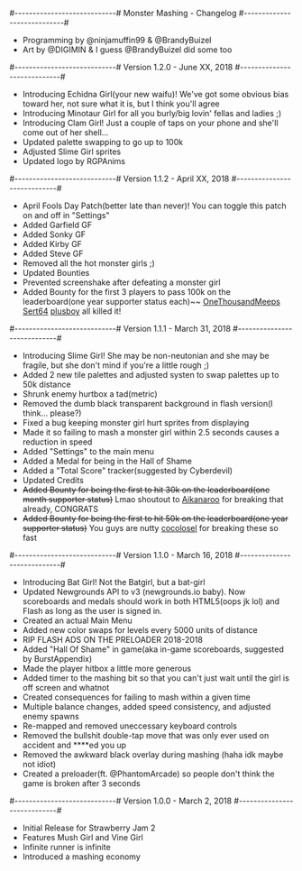 
#----------------------------#
Monster Mashing - Changelog
#----------------------------#
- Programming by @ninjamuffin99 & @BrandyBuizel
- Art by @DIGIMIN & I guess @BrandyBuizel did some too


#----------------------------#
Version 1.2.0 - June XX, 2018
#----------------------------#
- Introducing Echidna Girl(your new waifu)! We've got some obvious bias toward her, not sure what it is, but I think you'll agree
- Introducing Minotaur Girl for all you burly/big lovin' fellas and ladies ;)
- Introducing Clam Girl! Just a couple of taps on your phone and she'll come out of her shell...
- Updated palette swapping to go up to 100k
- Adjusted Slime Girl sprites
- Updated logo by RGPAnims


#----------------------------#
Version 1.1.2 - April XX, 2018
#----------------------------#
- April Fools Day Patch(better late than never)! You can toggle this patch on and off in "Settings"
- Added Garfield GF
- Added Sonky GF
- Added Kirby GF
- Added Steve GF
- Removed all the hot monster girls ;)
- Updated Bounties
- Prevented screenshake after defeating a monster girl
- Added Bounty for the first 3 players to pass 100k on the leaderboard(one year supporter status each)~~ [OneThousandMeeps](https://onethousandmeeps.newgrounds.com) [Sert64](https://sert64.newgrounds.com) [plusboy](https://plusboy.newgrounds.com) all killed it!


#----------------------------#
Version 1.1.1 - March 31, 2018
#----------------------------#
- Introducing Slime Girl! She may be non-neutonian and she may be fragile, but she don't mind if you're a little rough ;)
- Added 2 new tile palettes and adjusted systen to swap palettes up to 50k distance
- Shrunk enemy hurtbox a tad(metric)
- Removed the dumb black transparent background in flash version(I think... please?)
- Fixed a bug keeping monster girl hurt sprites from displaying
- Made it so failing to mash a monster girl within 2.5 seconds causes a reduction in speed
- Added "Settings" to the main menu
- Added a Medal for being in the Hall of Shame
- Added a "Total Score" tracker(suggested by Cyberdevil)
- Updated Credits
- ~~Added Bounty for being the first to hit 30k on the leaderboard(one month supporter status)~~ Lmao shoutout to [Aikanaroo](https://aikanaroo.newgrounds.com/) for breaking that already, CONGRATS
- ~~Added Bounty for being the first to hit 50k on the leaderboard(one year supporter status)~~ You guys are nutty [cocolosel](https://cocolosel.newgrounds.com) for breaking these so fast


#----------------------------#
Version 1.1.0 - March 16, 2018
#----------------------------#
- Introducing Bat Girl! Not the Batgirl, but a bat-girl
- Updated Newgrounds API to v3 (newgrounds.io baby). Now scoreboards and medals should work in both HTML5(oops jk lol) and Flash as long as the user is signed in.
- Created an actual Main Menu
- Added new color swaps for levels every 5000 units of distance
- RIP FLASH ADS ON THE PRELOADER 2018-2018
- Added "Hall Of Shame" in game(aka in-game scoreboards, suggested by BurstAppendix)
- Made the player hitbox a little more generous
- Added timer to the mashing bit so that you can't just wait until the girl is off screen and whatnot
- Created consequences for failing to mash within a given time
- Multiple balance changes, added speed consistency, and adjusted enemy spawns
- Re-mapped and removed uneccessary keyboard controls
- Removed the bullshit double-tap move that was only ever used on accident and ****ed you up
- Removed the awkward black overlay during mashing (haha idk maybe not idiot)
- Created a preloader(ft. @PhantomArcade) so people don't think the game is broken after 3 seconds


#----------------------------#
Version 1.0.0 - March 2, 2018
#----------------------------#
- Initial Release for Strawberry Jam 2
- Features Mush Girl and Vine Girl
- Infinite runner is infinite
- Introduced a mashing economy
